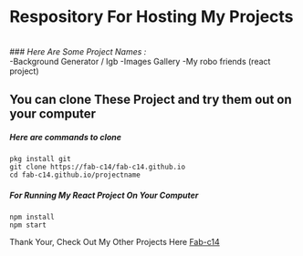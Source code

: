 # <b> Respository For Hosting My Projects</b>
<br>
### <i>Here Are Some Project Names :  </i>
<br>
-Background Generator / Igb
-Images Gallery
-My robo friends (react project)

## You can clone These Project and try them out on your computer
##### Here are commands to clone
  ```pkg install git``` <br>
  ```git clone https://fab-c14/fab-c14.github.io``` <br>
  ```cd fab-c14.github.io/projectname``` <br>
##### <i>For Running My React Project On Your Computer </i>
  ```npm install``` <br>
  ```npm start```<br>

Thank Your, Check Out My Other Projects Here [Fab-c14](https://github.com)



